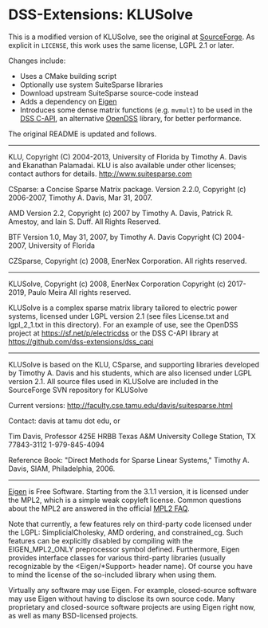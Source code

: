 # DSS-Extensions: KLUSolve

This is a modified version of KLUSolve, see the original at [SourceForge](https://sourceforge.net/p/klusolve/code/HEAD/tree/). As explicit in `LICENSE`, this work uses the same license, LGPL 2.1 or later.

Changes include:
- Uses a CMake building script
- Optionally use system SuiteSparse libraries
- Download upstream SuiteSparse source-code instead
- Adds a dependency on [Eigen](http://eigen.tuxfamily.org/)
- Introduces some dense matrix functions (e.g. `mvmult`) to be used in the [DSS C-API](https://github.com/dss-extensions/dss_capi/), an alternative [OpenDSS](sf.net/p/electricdss) library, for better performance.

The original README is updated and follows.

---

KLU, Copyright (C) 2004-2013, University of Florida
by Timothy A. Davis and Ekanathan Palamadai.
KLU is also available under other licenses; contact authors for details.
http://www.suitesparse.com

CSparse: a Concise Sparse Matrix package.
Version 2.2.0, Copyright (c) 2006-2007, Timothy A. Davis, Mar 31, 2007.

AMD Version 2.2, Copyright (c) 2007 by Timothy A.
Davis, Patrick R. Amestoy, and Iain S. Duff.  All Rights Reserved.

BTF Version 1.0, May 31, 2007, by Timothy A. Davis
Copyright (C) 2004-2007, University of Florida

CZSparse, Copyright (c) 2008, EnerNex Corporation. All rights reserved.

---

KLUSolve, Copyright (c) 2008, EnerNex Corporation
Copyright (c) 2017-2019, Paulo Meira
All rights reserved.

KLUSolve is a complex sparse matrix library tailored to electric power 
systems, licensed under LGPL version 2.1 (see files License.txt and 
lgpl_2_1.txt in this directory). For an example of use, see the OpenDSS 
project at https://sf.net/p/electricdss or the DSS C-API library
at https://github.com/dss-extensions/dss_capi

---

KLUSolve is based on the KLU, CSparse, and supporting libraries developed
by Timothy A. Davis and his students, which are also licensed under LGPL 
version 2.1.  All source files used in KLUSolve are included in the 
SourceForge SVN repository for KLUSolve

Current versions: http://faculty.cse.tamu.edu/davis/suitesparse.html

Contact: davis at tamu dot edu, or 

  Tim Davis, Professor
  425E HRBB
  Texas A&M University
  College Station, TX 77843-3112
  1-979-845-4094

Reference Book: "Direct Methods for Sparse Linear Systems," Timothy A. Davis,
SIAM, Philadelphia, 2006.

---

[Eigen](http://eigen.tuxfamily.org/) is Free Software. Starting from the 3.1.1 version, it is licensed under the MPL2, which is a simple weak copyleft license. Common questions about the MPL2 are answered in the official [MPL2 FAQ](http://www.mozilla.org/MPL/2.0/FAQ.html).

Note that currently, a few features rely on third-party code licensed under the LGPL: SimplicialCholesky, AMD ordering, and constrained_cg. Such features can be explicitly disabled by compiling with the EIGEN_MPL2_ONLY preprocessor symbol defined. Furthermore, Eigen provides interface classes for various third-party libraries (usually recognizable by the <Eigen/*Support> header name). Of course you have to mind the license of the so-included library when using them.

Virtually any software may use Eigen. For example, closed-source software may use Eigen without having to disclose its own source code. Many proprietary and closed-source software projects are using Eigen right now, as well as many BSD-licensed projects. 
